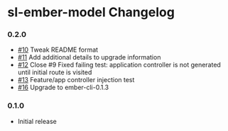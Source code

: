 # sl-ember-model Changelog

### 0.2.0

* [#10](https://github.com/softlayer/sl-ember-model/pull/10) Tweak README format
* [#11](https://github.com/softlayer/sl-ember-model/pull/11) Add additional details to upgrade information
* [#12](https://github.com/softlayer/sl-ember-model/pull/12) Close #9 Fixed failing test: application controller is not generated until initial route is visited
* [#13](https://github.com/softlayer/sl-ember-model/pull/13) Feature/app controller injection test
* [#16](https://github.com/softlayer/sl-ember-model/pull/16) Upgrade to ember-cli-0.1.3

### 0.1.0

* Initial release